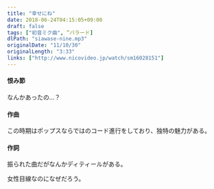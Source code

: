 ```yaml
---
title: "幸せにね"
date: 2018-06-24T04:15:05+09:00
draft: false
tags: ["初音ミク曲", ”バラード]
dlPath: "siawase-nine.mp3"
originalDate: "11/10/30"
originalLength: "3:33"
links: ["http://www.nicovideo.jp/watch/sm16028151"]
---
```


#### 恨み節

なんかあったの…？

#### 作曲

この時期はポップスならではのコード進行をしており、独特の魅力がある。

#### 作詞

振られた曲だがなんかディティールがある。

女性目線なのになぜだろう。
